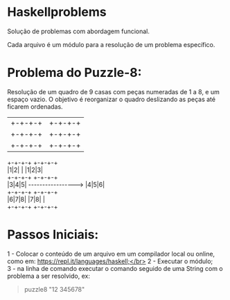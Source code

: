# Haskellproblems
Solução de problemas com abordagem funcional.</br>

Cada arquivo é um módulo para a resolução de um problema específico.</br>


Problema do Puzzle-8:
=====================
Resolução de um quadro de 9 casas com peças numeradas de 1 a 8, e um espaço vazio. O objetivo é reorganizar o quadro deslizando as peças até ficarem ordenadas.</br>

<table>
  <tr><td>+-+-+-+</td><td>+-+-+-+</td></tr>
  <tr><td>+-+-+-+</td><td>+-+-+-+</td></tr>
  <tr><td>+-+-+-+</td><td>+-+-+-+</td></tr>
</table>


+-+-+-+                              +-+-+-+</br>
|1|2| |                              |1|2|3|</br>
+-+-+-+                              +-+-+-+</br>
|3|4|5|     ----------------->       |4|5|6|</br>
+-+-+-+                              +-+-+-+</br>
|6|7|8|                              |7|8| |</br>
+-+-+-+                              +-+-+-+</br>


Passos Iniciais:
================
1 - Colocar o conteúdo de um arquivo em um compilador local ou online, como em: https://repl.it/languages/haskell;</br>
2 - Executar o módulo;</br>
3 - na linha de comando executar o comando seguido de uma String com o problema a ser resolvido, ex:
> puzzle8 "12 345678"

